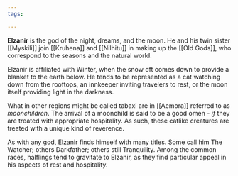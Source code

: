 ```yaml
---
tags:

---
```

**Elzanir** is the god of the night, dreams, and the moon. He and his twin sister [[Myskili]] join [[Kruhena]] and [[Nilhitu]] in making up the [[Old Gods]], who correspond to the seasons and the natural world.

Elzanir is affiliated with Winter, when the snow oft comes down to provide a blanket to the earth below. He tends to be represented as a cat watching down from the rooftops, an innkeeper inviting travelers to rest, or the moon itself providing light in the darkness.

What in other regions might be called tabaxi are in [[Aemora]] referred to as *moonchildren*. The arrival of a moonchild is said to be a good omen - *if* they are treated with appropriate hospitality. As such, these catlike creatures are treated with a unique kind of reverence.

As with any god, Elzanir finds himself with many titles. Some call him The Watcher; others Darkfather; others still Tranquility. Among the common races, halflings tend to gravitate to Elzanir, as they find particular appeal in his aspects of rest and hospitality.